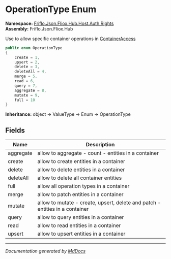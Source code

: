 ﻿<!--  
  <auto-generated>   
    The contents of this file were generated by a tool.  
    Changes to this file may be list if the file is regenerated  
  </auto-generated>   
-->

# OperationType Enum

**Namespace:** [Friflo.Json.Fliox.Hub.Host.Auth.Rights](../index.md)  
**Assembly:** Friflo.Json.Fliox.Hub

Use to allow specific container operations in [ContainerAccess](../ContainerAccess/index.md)

```csharp
public enum OperationType
{
    create = 1,
    upsert = 2,
    delete = 3,
    deleteAll = 4,
    merge = 5,
    read = 6,
    query = 7,
    aggregate = 8,
    mutate = 9,
    full = 10
}
```

**Inheritance:** object → ValueType → Enum → OperationType

## Fields

| Name      | Description                                                                    |
| --------- | ------------------------------------------------------------------------------ |
| aggregate | allow to aggregate \- count \- entities in a container                         |
| create    | allow to create entities in a container                                        |
| delete    | allow to delete entities in a container                                        |
| deleteAll | allow to delete all container entities                                         |
| full      | allow all operation types in a container                                       |
| merge     | allow to patch entities in a container                                         |
| mutate    | allow to mutate \- create, upsert, delete and patch \- entities in a container |
| query     | allow to query entities in a container                                         |
| read      | allow to read entities in a container                                          |
| upsert    | allow to upsert entities in a container                                        |

___

*Documentation generated by [MdDocs](https://github.com/ap0llo/mddocs)*
